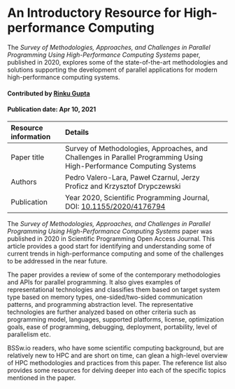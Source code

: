 
# An Introductory Resource for High-performance Computing

<!--- deck text start --->

The  *Survey of Methodologies, Approaches, and Challenges in Parallel Programming Using High-Performance Computing Systems* paper, published in 2020, explores some of the state-of-the-art methodologies and solutions supporting the development of parallel applications for modern high-performance computing systems.

<!--- deck text end --->

#### Contributed by [Rinku Gupta](https://github.com/rinkug)
#### Publication date:  Apr 10, 2021


Resource information | Details
:--- | :--- 
Paper title  | Survey of Methodologies, Approaches, and Challenges in Parallel Programming Using High-Performance Computing Systems
Authors | Pedro Valero-Lara, Paweł Czarnul, Jerzy Proficz and Krzysztof Drypczewski
Publication | Year  2020, Scientific Programming Journal, DOI: [10.1155/2020/4176794](https://doi.org/10.1155/2020/4176794)

<!--- deck body start --->

The  *Survey of Methodologies, Approaches, and Challenges in Parallel Programming Using High-Performance Computing Systems* paper was published in 2020 in Scientific Programming Open Access Journal. This article provides a good start for identifying and understanding some of current trends in high-performance computing and some of the challenges to be addressed in the near future. 

The paper provides a review of some of the contemporary methodologies and APIs for parallel programming. It also gives examples of representational  technologies and classifies them based on target system type based on memory types, one-sided/two-sided communication patterns, and programming abstraction level. The representative technologies are further analyzed based on other criteria such as programming model, languages, supported platforms, license, optimization goals, ease of programming, debugging, deployment, portability, level of parallelism etc.

BSSw.io readers, who have some scientific computing background, but are relatively new to HPC and are short on time, can  glean a high-level overview of HPC methodologies and practices from this paper. The reference list also provides some resources for delving deeper into each of the specific topics mentioned in the paper.

<!--- deck body end --->

<!---
Publish: preview
Pinned: no
Topics: High-performance computing (HPC), Programming languages
RSS update: 2021-04-19
--->
